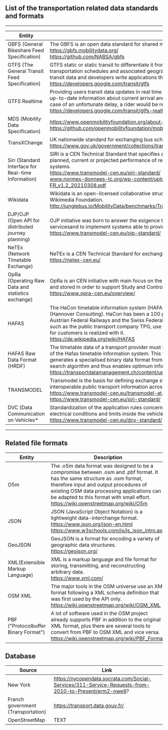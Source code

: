 ## List of the transportation related data standards and formats
---- ---- ---- ---- ----

| Entity  | Description  |
| ------------- | ------------- |
| GBFS (General Bikeshare Feed Specification) | The GBFS is an open data standard for shared mobility. <br /> https://gbfs.mobilitydata.org/ <br /> https://github.com/NABSA/gbfs |
| GTFS (The General Transit Feed Specification) | GTFS static or static transit to differentiate it from the GTFS realtime extension, defines a common format for public transportation schedules and associated geographic information. GTFS "feeds" let public transit agencies publish their transit data and developers write applications that consume that data in an interoperable way. <br/> https://developers.google.com/transit/gtfs |
| GTFS Realtime | Providing users transit data updates in real time greatly enhances their experience of your transit services. Providing up-to-date information about current arrival and departure times allows users to smoothly plan their trips. As a result, in case of an unfortunate delay, a rider would be relieved to know that they can stay home a little bit longer. <br/> https://developers.google.com/transit/gtfs-realtime |
| MDS (Mobility Data Specification) | https://www.openmobilityfoundation.org/about-mds/ <br /> https://github.com/openmobilityfoundation/mobility-data-specification |
| TransXChange | UK nationwide standard for exchanging bus schedules and related data. <br/> https://www.gov.uk/government/collections/transxchange |
| Siri (Standard Interface for Real-time Information) | SIRI is a CEN Technical Standard that specifies a European interface standard for exchanging information about the planned, current or projected performance of real-time public transport operations between different computer systems. <br/> https://www.transmodel-cen.eu/siri-standard/ <br/> www.normes-donnees-tc.org/wp-content/uploads/2021/10/BNTRA-CN03-GT7_NF-Profil-SIRI-FR_v1.2_20210308.pdf |
|Wikidata|Wikidata is an open-licensed collaborative structured database that supports Wikipedia and other projects of the Wikimedia Foundation. <br/> http://junglebus.io/MobilityData/benchmarks/Transport%20data%20models%20comparative%20review.html#Wikidata|
| DJP/OJP (Open API for distributed journey planning) | OJP initiative was born to answer the esigence to exchange accurate and timely information about public transport (PT) servicesand  to implement systems able to provide Multi-modal information for longer-distance journeys. <br/> https://www.transmodel-cen.eu/ojp-standard/ |
| NeTEx (Network Timetable Exchange) | NeTEx is a CEN Technical Standard for exchanging Public Transport schedules and related data. <br/> https://netex-cen.eu/ |
| OpRa (Operating Raw Data and statistics exchange) | OpRa is an CEN initiative with main focus on the identification of Public Transport raw data to be exchanged, gathered and stored in order to support Study and Control of Pubic Transpoprt Service. <br/> https://www.opra-cen.eu/overview/ |
| HAFAS | The HaCon timetable information system (HAFAS) is software for timetable information from the company HaCon (Hannover Consulting). HaCon has been a 100 percent subsidiary of Siemens AG since 2017. Deutsche Bahn AG, the Austrian Federal Railways and the Swiss Federal Railways as well as numerous other European transport companies, such as the public transport company TPG, use HAFAS on a broad basis. In particular, the online timetable information for customers is realized with it. <br/>  https://de.wikipedia.org/wiki/HAFAS |
| HAFAS Raw Data Format (HRDF)| The timetable data of a transport provider must be available in the Hafas raw data format in order to obtain advantange of the Hafas timetable information system. This format is the starting point for the Transform data treatment which generates a specialised binary data format from the raw data. This binary data format is tailored to the needs of the search algorithm and thus enables optimum information to be found in a very short time. <br/> https://transportdatamanagement.ch/content/uploads/2020/04/HRDF.5.20.39-Guidelines-e.pdf |
| TRANSMODEL | Transmodel is the basis for defining exchange standards that enable the sharing and provision of accurate and interoperable public transport information across organisation- and system-boundaries. <br/> https://www.transmodel-cen.eu/transmodel-at-a-glance/ <br /> https://www.transmodel-cen.eu/siri-standard/ |
| DVC (Data Communication on Vehicles* | Standardization of the application rules concerning the WORLDFIP or CAN data bus transmission. Environmental and electrical conditions and limits inside the vehicle. <br/> https://www.transmodel-cen.eu/dcv-standard/ |

---- ---- ---- ---- ----
## Related file formats
| Entity | Description |
| ------------- | ------------- |
| O5m | The .o5m data format was designed to be a compromise between .osm and .pbf format. It has the same structure as .osm format, therefore input and output procedures of existing OSM data processing applications can be adapted to this format with small effort. <br/> https://wiki.openstreetmap.org/wiki/O5m |
| JSON | JSON (JavaScript Object Notation) is a lightweight data-interchange format. <br /> https://www.json.org/json-en.html <br />  https://www.w3schools.com/js/js_json_intro.asp|
| GeoJSON | GeoJSON is a format for encoding a variety of geographic data structures. <br/> https://geojson.org/|
| XML(Extensible Markup Language) |  XML is a markup language and file format for storing, transmitting, and reconstructing arbitrary data. <br /> https://www.xml.com/ |
| OSM XML | The major tools in the OSM universe use an XML format following a XML schema definition that was first used by the API only. <br/> https://wiki.openstreetmap.org/wiki/OSM_XML |
| PBF ("Protocolbuffer Binary Format")  | A lot of software used in the OSM project already supports PBF in addition to the original XML format, plus there are several tools to convert from PBF to OSM XML and vice versa. <br/> https://wiki.openstreetmap.org/wiki/PBF_Format |



## Database
| Source | Link |
| ------------- | ------------- |
| New York | https://nycopendata.socrata.com/Social-Services/311-Service-Requests-from-2010-to-Present/erm2-nwe9? |
|Franch government (Transportation) |https://transport.data.gouv.fr/|
|OpenStreetMap|TEXT|



 

